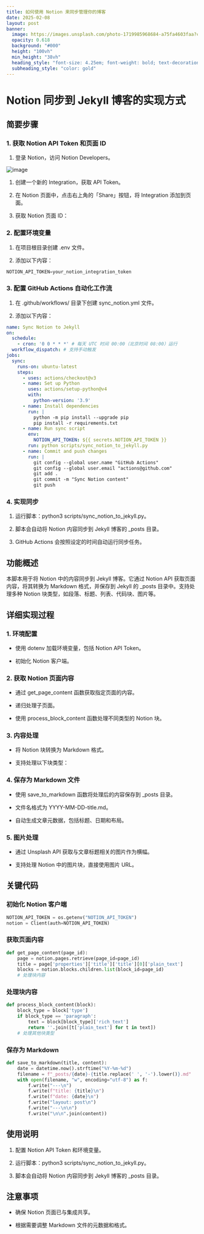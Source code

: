 ```yaml
---
title: 如何使用 Notion 来同步管理你的博客
date: 2025-02-08
layout: post
banner:
  image: https://images.unsplash.com/photo-1719985968684-a75fa4603faa?crop=entropy&cs=tinysrgb&fit=max&fm=jpg&ixid=M3w2OTIwMzJ8MHwxfHJhbmRvbXx8fHx8fHx8fDE3MzkwMzg5ODZ8&ixlib=rb-4.0.3&q=80&w=1080
  opacity: 0.618
  background: "#000"
  height: "100vh"
  min_height: "38vh"
  heading_style: "font-size: 4.25em; font-weight: bold; text-decoration: underline"
  subheading_style: "color: gold"
---
```


# Notion 同步到 Jekyll 博客的实现方式

## 简要步骤

### 1. 获取 Notion API Token 和页面 ID

1. 登录 Notion，访问 Notion Developers。

![image](https://prod-files-secure.s3.us-west-2.amazonaws.com/a7a0cc5a-89b9-4cda-8686-1fba0ca52f40/d19c1afe-dea5-4312-9333-786b0ba83054/image.png?X-Amz-Algorithm=AWS4-HMAC-SHA256&X-Amz-Content-Sha256=UNSIGNED-PAYLOAD&X-Amz-Credential=ASIAZI2LB4667JKQF3VB%2F20250208%2Fus-west-2%2Fs3%2Faws4_request&X-Amz-Date=20250208T182306Z&X-Amz-Expires=3600&X-Amz-Security-Token=IQoJb3JpZ2luX2VjEHoaCXVzLXdlc3QtMiJHMEUCIFIjWDZJSX2bXs7FcF4BWIQsWY%2Fz4mzhR5xSjxgd9f1YAiEA5Xv%2B8y5%2BcrSlecX0jI06hKVzvCycH8nf18JAwAzsI9UqiAQIkv%2F%2F%2F%2F%2F%2F%2F%2F%2F%2FARAAGgw2Mzc0MjMxODM4MDUiDM3mrLkyuj6nL8T%2BmSrcA91QuVCaHjDwW4x0xMi5Y2r3rmS%2B%2FiQFUhGmN0Jv%2B3H2QCqN9sN8G4%2Brcxh5%2F7YOwOg1Acbkvnvj0zgtM2n3CK0WZlVAPvU7sp4LThBJccCQ2Ptys59zq3zZ7XVx%2Ft%2FIQxA9vyJIs14SnUtShz6bVQJ0E5C9hdpXw0Xf43zmhqKKo0WSQg3v3%2FcLJ%2BolSGEmGjmrLN7sHsqoBXJvThFCSLTwOfLXKyL7jqCBVIL5rkX8TtIqKwS2prIKq1TmMukD9JfBkiaXJw5VfO1M3nEuW%2F4dlaIokzXncqvDsEtThvT6iSNH09brB0Wr1iVOdl8M3oc57yxX3rH4kmKJiY0Tqws4FefUKuA07xJmzEp6gXJrLqQWt1V216YsEZ4dB6Rj1r6h8ww6HRn2a36Dd6oUeRGlGqPTLFMA6jGE6aAzuF72iwdIYbPdekJAWHg9fHi2kSWO31g4rR17Tcn%2FQgGxGH64hlPZYyGEETy4UfPw3rBfOCQrYIFqJm42CZcBHxwcCSos1xPO0GcXbhSSZ6jz5tvDkeoS0%2BDBw4UdEeQ4jJ0UC4GQvNCX%2FC0YzhkPDp0BoSeG8ZMDwa6b998hoaR67YuGt44KloXpLQvuXE4Yuz5ynz%2BSMElO3o2CeR%2BbMICknr0GOqUBl0gvqyDTTjWtoWrW0qwsulGx%2ByEe9wQNTLAi7GiN1f%2FtQpfyxLKOYoTMUUpzYmeujKnwV%2B4ym1FIszecrMQua0Eg1JpF9ESDAOIcumtooe8%2FZ3jJnj7zH6Mnra6JxDvE5dsZFg8vx%2FeJyftDB96wPjBsnWK1qw7qgVNIdd22KAbpbWzUkGvnzCQprKLpKqUqJpPtG5y6PN4toM8CJ%2Bz1khO2BFq8&X-Amz-Signature=618b62df5168ee4ffebea782525d85b576f0457544a32098a42e723c62135b88&X-Amz-SignedHeaders=host&x-id=GetObject)

1. 创建一个新的 Integration，获取 API Token。

1. 在 Notion 页面中，点击右上角的「Share」按钮，将 Integration 添加到页面。

1. 获取 Notion 页面 ID：


### 2. 配置环境变量

1. 在项目根目录创建 .env 文件。

1. 添加以下内容：

```javascript
NOTION_API_TOKEN=your_notion_integration_token
```

### 3. 配置 GitHub Actions 自动化工作流

1. 在 .github/workflows/ 目录下创建 sync_notion.yml 文件。

1. 添加以下内容：

```yaml
name: Sync Notion to Jekyll
on:
  schedule:
    - cron: '0 0 * * *' # 每天 UTC 时间 00:00（北京时间 08:00）运行
  workflow_dispatch: # 支持手动触发
jobs:
  sync:
    runs-on: ubuntu-latest
    steps:
      - uses: actions/checkout@v3
      - name: Set up Python
        uses: actions/setup-python@v4
        with:
          python-version: '3.9'
      - name: Install dependencies
        run: |
          python -m pip install --upgrade pip
          pip install -r requirements.txt
      - name: Run sync script
        env:
          NOTION_API_TOKEN: ${{ secrets.NOTION_API_TOKEN }}
        run: python scripts/sync_notion_to_jekyll.py
      - name: Commit and push changes
        run: |
          git config --global user.name "GitHub Actions"
          git config --global user.email "actions@github.com"
          git add .
          git commit -m "Sync Notion content"
          git push
```

### 4. 实现同步

1. 运行脚本：python3 scripts/sync_notion_to_jekyll.py。

1. 脚本会自动将 Notion 内容同步到 Jekyll 博客的 _posts 目录。

1. GitHub Actions 会按照设定的时间自动运行同步任务。

## 功能概述

本脚本用于将 Notion 中的内容同步到 Jekyll 博客。它通过 Notion API 获取页面内容，将其转换为 Markdown 格式，并保存到 Jekyll 的 _posts 目录中。支持处理多种 Notion 块类型，如段落、标题、列表、代码块、图片等。

## 详细实现过程

### 1. 环境配置

- 使用 dotenv 加载环境变量，包括 Notion API Token。

- 初始化 Notion 客户端。

### 2. 获取 Notion 页面内容

- 通过 get_page_content 函数获取指定页面的内容。

- 递归处理子页面。

- 使用 process_block_content 函数处理不同类型的 Notion 块。

### 3. 内容处理

- 将 Notion 块转换为 Markdown 格式。

- 支持处理以下块类型：


### 4. 保存为 Markdown 文件

- 使用 save_to_markdown 函数将处理后的内容保存到 _posts 目录。

- 文件名格式为 YYYY-MM-DD-title.md。

- 自动生成文章元数据，包括标题、日期和布局。

### 5. 图片处理

- 通过 Unsplash API 获取与文章标题相关的图片作为横幅。

- 支持处理 Notion 中的图片块，直接使用图片 URL。

## 关键代码

### 初始化 Notion 客户端

```python
NOTION_API_TOKEN = os.getenv("NOTION_API_TOKEN")
notion = Client(auth=NOTION_API_TOKEN)
```

### 获取页面内容

```python
def get_page_content(page_id):
    page = notion.pages.retrieve(page_id=page_id)
    title = page['properties']['title']['title'][0]['plain_text']
    blocks = notion.blocks.children.list(block_id=page_id)
    # 处理块内容
```

### 处理块内容

```python
def process_block_content(block):
    block_type = block['type']
    if block_type == 'paragraph':
        text = block[block_type]['rich_text']
        return ''.join([t['plain_text'] for t in text])
    # 处理其他块类型
```

### 保存为 Markdown

```python
def save_to_markdown(title, content):
    date = datetime.now().strftime("%Y-%m-%d")
    filename = f"_posts/{date}-{title.replace(' ', '-').lower()}.md"
    with open(filename, "w", encoding="utf-8") as f:
        f.write("---\n")
        f.write(f"title: {title}\n")
        f.write(f"date: {date}\n")
        f.write("layout: post\n")
        f.write("---\n\n")
        f.write("\n\n".join(content))
```

## 使用说明

1. 配置 Notion API Token 和环境变量。

1. 运行脚本：python3 scripts/sync_notion_to_jekyll.py。

1. 脚本会自动将 Notion 内容同步到 Jekyll 博客的 _posts 目录。

## 注意事项

- 确保 Notion 页面已与集成共享。

- 根据需要调整 Markdown 文件的元数据和格式。